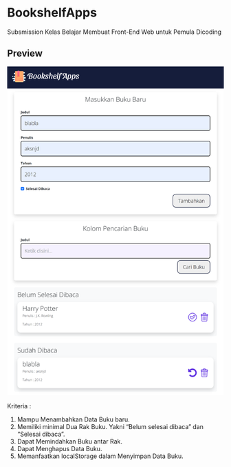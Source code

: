 # BookshelfApps
Subsmission Kelas Belajar Membuat Front-End Web untuk Pemula Dicoding

## Preview

![image.png](https://github.com/RioRB/BookshelfApps/blob/3ddba2e9662cbc90fcc316b32a0aa61c20395cfb/images/subs_2Full.png)

Kriteria :

1. Mampu Menambahkan Data Buku baru.
2. Memiliki minimal Dua Rak Buku. Yakni “Belum selesai dibaca” dan “Selesai dibaca”.
3. Dapat Memindahkan Buku antar Rak.
4. Dapat Menghapus Data Buku.
5. Memanfaatkan localStorage dalam Menyimpan Data Buku.
